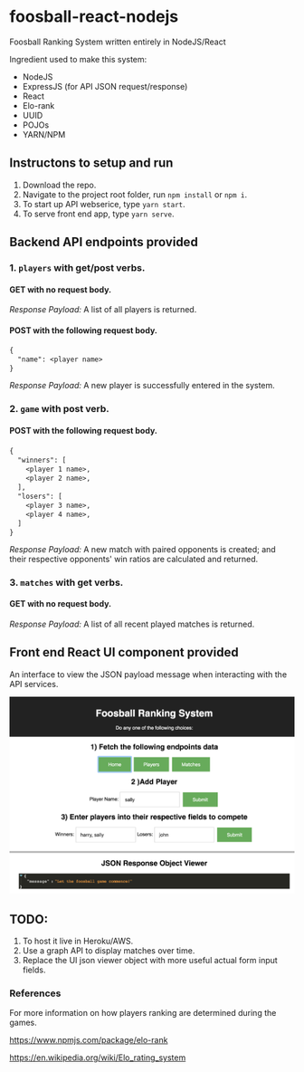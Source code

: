 # foosball-react-nodejs

Foosball Ranking System written entirely in NodeJS/React

Ingredient used to make this system:
* NodeJS
* ExpressJS (for API JSON request/response)
* React
* Elo-rank
* UUID
* POJOs
* YARN/NPM

## Instructons to setup and run
1. Download the repo.
2. Navigate to the project root folder, run `npm install` or `npm i`.
3. To start up API webserice, type `yarn start`.
4. To serve front end app, type `yarn serve`.

## Backend API endpoints provided

### 1. `players` with get/post verbs.

#### GET with no request body.
*Response Payload:* A list of all players is returned.

#### POST with the following request body.

```
{
  "name": <player name>
}
```
*Response Payload:* A new player is successfully entered in the system.

### 2. `game` with post verb.

#### POST with the following request body.

```
{
  "winners": [
    <player 1 name>,
    <player 2 name>,
  ],
  "losers": [
    <player 3 name>,
    <player 4 name>,
  ]
}
```
*Response Payload:* A new match with paired opponents is created; and their respective opponents' win ratios are calculated and returned.

### 3. `matches` with get verbs.

#### GET with no request body.

*Response Payload:* A list of all recent played matches is returned.

## Front end React UI component provided
An interface to view the JSON payload message when interacting with the API services.

![alt text](/React_App.png)

## TODO:
1. To host it live in Heroku/AWS.
2. Use a graph API to display matches over time.
3. Replace the UI json viewer object with more useful actual form input fields.

### References
For more information on how players ranking are determined during the games.

https://www.npmjs.com/package/elo-rank

https://en.wikipedia.org/wiki/Elo_rating_system
